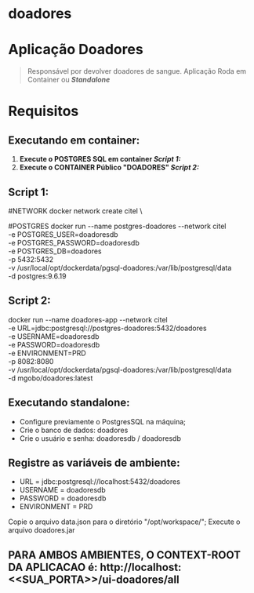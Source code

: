 # doadores

# Aplicação Doadores
> Responsável por devolver doadores de sangue.
Aplicação Roda em Container ou **_Standalone_**

# Requisitos
## Executando em container:

<ol>
<li><b>Execute o POSTGRES SQL em container <i>Script 1:</i></b></li>
<li><b>Execute o CONTAINER Público "DOADORES" <i>Script 2:</i></b></li>
</ol>

## Script 1:
#NETWORK
docker network create citel \

#POSTGRES
docker run --name postgres-doadores --network citel \
-e POSTGRES_USER=doadoresdb \
-e POSTGRES_PASSWORD=doadoresdb \
-e POSTGRES_DB=doadores \
-p 5432:5432 \
-v /usr/local/opt/dockerdata/pgsql-doadores:/var/lib/postgresql/data \
-d postgres:9.6.19

## Script 2:
docker run --name doadores-app --network citel \
-e URL=jdbc:postgresql://postgres-doadores:5432/doadores \
-e USERNAME=doadoresdb \
-e PASSWORD=doadoresdb \
-e ENVIRONMENT=PRD \
-p 8082:8080 \
-v /usr/local/opt/dockerdata/pgsql-doadores:/var/lib/postgresql/data \
-d mgobo/doadores:latest


## Executando standalone:

<ul>
    <li>Configure previamente o PostgresSQL na máquina;</li>
    <li>Crie o banco de dados: doadores</li>
    <li>Crie o usuário e senha: doadoresdb / doadoresdb</li>
</ul>

## Registre as variáveis de ambiente:
<ul>
    <li>URL         = jdbc:postgresql://localhost:5432/doadores</li>
    <li>USERNAME    = doadoresdb</li>
    <li>PASSWORD    = doadoresdb</li>
    <li>ENVIRONMENT = PRD</li>
</ul>

Copie o arquivo data.json para o diretório "/opt/workspace/";
Execute o arquivo doadores.jar

## PARA AMBOS AMBIENTES, O CONTEXT-ROOT DA APLICACAO é: http://localhost:<<SUA_PORTA>>/ui-doadores/all
